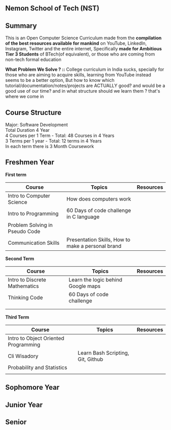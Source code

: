 ## Nemon School of Tech (NST)


## Summary
This is an Open Computer Science Curriculum made from the **compilation of the best resources available for mankind** on YouTube, LinkedIn, Instagram, Twitter and the entire internet, Specifically **made for Ambitious Tier 3 Students** of BTech(of equivalent), or those who are coming from non-tech formal education 


**What Problem We Solve ? ::** College curriculum in India sucks, specially for those who are aiming to acquire skills, learning from YouTube instead seems to be a better option, But how to know which tutorial/documentation/notes/projects are ACTUALLY good? and would be a good use of our time? and in what structure should we learn them ? that's where we come in 




## Course Structure 
Major: Software Development <br /> 
Total Duration 4 Year <br /> 
4 Courses per 1 Term - Total: 48 Courses in 4 Years <br /> 
3 Terms per 1 year - Total: 12 terms in 4 Years <br /> 
In each term there is 3 Month Coursework <br /> 

## Freshmen Year

**First term**

| Course  | Topics  | Resources  |
|---|---|---|
| Intro to Computer Science  |  How does computers work|   |
| Intro to Programming   | 60 Days of code challenge in C language   |   |
| Problem Solving in Pseudo Code  |   |   |
| Communication Skills   | Presentation Skills, How to make a personal brand   |   |


**Second Term**

| Course  | Topics  | Resources  |
|---|---|---|
| Intro to Discrete Mathematics  |  Learn the logic behind Google maps|   |
| Thinking Code  | 60 Days of code challenge    |   |
|   |   |   |
|    |   |   |

**Third Term**

| Course  | Topics  | Resources  |
|---|---|---|
| Intro to Object Oriented Programming  |  |   |
| Cli Wisadory  |  Learn Bash Scripting, Git, Github  |   |
|  Probability and Statistics |   |   |
|    |   |   |

## Sophomore Year

## Junior Year


## Senior
